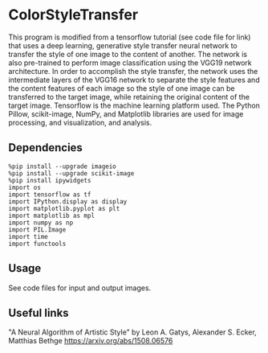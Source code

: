 # ColorStyleTransfer
This program is modified from a tensorflow tutorial (see code file for link) that uses a deep learning, generative style transfer neural network to transfer the 
style of one image to the content of another. The network is also pre-trained to perform image classification using the VGG19 network architecture. In order to 
accomplish the style transfer, the network uses the intermediate layers of the VGG16 network to separate the style features and the content features of each image so the style of one image can be transferred to the target image, while retaining the original content of the target image. 
Tensorflow is the machine learning platform used. The Python Pillow, scikit-image, NumPy, and Matplotlib libraries are used for image processing, and visualization, and analysis. 

## Dependencies 
```
%pip install --upgrade imageio
%pip install --upgrade scikit-image
%pip install ipywidgets
import os
import tensorflow as tf
import IPython.display as display
import matplotlib.pyplot as plt
import matplotlib as mpl
import numpy as np
import PIL.Image
import time
import functools
```

## Usage
See code files for input and output images.

## Useful links  
"A Neural Algorithm of Artistic Style" by Leon A. Gatys, Alexander S. Ecker, Matthias Bethge https://arxiv.org/abs/1508.06576




